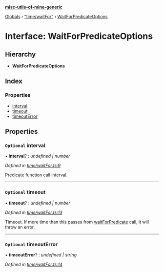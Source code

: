 **[misc-utils-of-mine-generic](../README.md)**

[Globals](../globals.md) › ["time/waitFor"](../modules/_time_waitfor_.md) › [WaitForPredicateOptions](_time_waitfor_.waitforpredicateoptions.md)

# Interface: WaitForPredicateOptions

## Hierarchy

* **WaitForPredicateOptions**

## Index

### Properties

* [interval](_time_waitfor_.waitforpredicateoptions.md#optional-interval)
* [timeout](_time_waitfor_.waitforpredicateoptions.md#optional-timeout)
* [timeoutError](_time_waitfor_.waitforpredicateoptions.md#optional-timeouterror)

## Properties

### `Optional` interval

• **interval**? : *undefined | number*

*Defined in [time/waitFor.ts:9](https://github.com/cancerberoSgx/misc-utils-of-mine/blob/cde2372/misc-utils-of-mine-generic/src/time/waitFor.ts#L9)*

Predicate function call interval.

___

### `Optional` timeout

• **timeout**? : *undefined | number*

*Defined in [time/waitFor.ts:13](https://github.com/cancerberoSgx/misc-utils-of-mine/blob/cde2372/misc-utils-of-mine-generic/src/time/waitFor.ts#L13)*

Timeout. If more time than this passes from [waitForPredicate](../modules/_time_waitfor_.md#waitforpredicate) call, it will throw an error.

___

### `Optional` timeoutError

• **timeoutError**? : *undefined | string*

*Defined in [time/waitFor.ts:14](https://github.com/cancerberoSgx/misc-utils-of-mine/blob/cde2372/misc-utils-of-mine-generic/src/time/waitFor.ts#L14)*